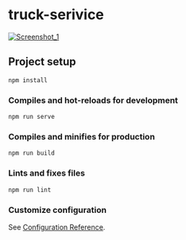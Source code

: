 # truck-serivice

[![Screenshot_1](https://user-images.githubusercontent.com/83240328/152651694-390c6276-b6cd-4552-a15c-fa2822a5a9aa.png)](https://github.com/hakimov-dev)


## Project setup
```
npm install
```

### Compiles and hot-reloads for development
```
npm run serve
```

### Compiles and minifies for production
```
npm run build
```

### Lints and fixes files
```
npm run lint
```

### Customize configuration
See [Configuration Reference](https://cli.vuejs.org/config/).
